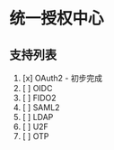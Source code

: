 # 统一授权中心

## 支持列表

1. [x] OAuth2 - 初步完成
2. [ ] OIDC
3. [ ] FIDO2
4. [ ] SAML2
5. [ ] LDAP
6. [ ] U2F
7. [ ] OTP